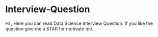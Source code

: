 # Interview-Question
Hi , Here you can read Data Science Interview Question.
If you like the question give me a STAR for motivate me.

